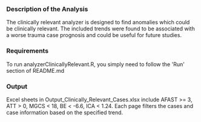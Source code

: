 ### Description of the Analysis
The clinically relevant analyzer is designed to find anomalies which could be clinically relevant. The included trends were found to be associated with a worse trauma case prognosis and could be useful for future studies.

### Requirements
To run analyzerClinicallyRelevant.R, you simply need to follow the 'Run' section of README.md

### Output
Excel sheets in Output_Clinically_Relevant_Cases.xlsx include AFAST >= 3, ATT > 0, MGCS < 18, BE < -6.6, ICA < 1.24. Each page filters the cases and case information based on the specified trend.

